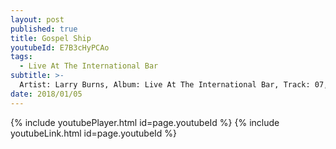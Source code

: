 ```yaml
---
layout: post
published: true
title: Gospel Ship
youtubeId: E7B3cHyPCAo
tags:
  - Live At The International Bar
subtitle: >-
  Artist: Larry Burns, Album: Live At The International Bar, Track: 07, Title: Gospel Ship
date: 2018/01/05
---
```

{% include youtubePlayer.html id=page.youtubeId %}
{% include youtubeLink.html id=page.youtubeId %}

